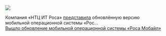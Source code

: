 <!--2025-03-16 14:19:15-->
<div class="yb">
  <div class="rss smaller1 habr"><img src="https://habrastorage.org/getpro/habr/upload_files/db9/845/3fa/db98453fa6668064b68a3432246c5ee1.jpg" /><p>Компания «НТЦ ИТ Роса» <a href="https://rosa.ru/rosa-obyavlyaet-o-vypuske-rosa-mobajl-2-0-s-uluchshennym-interfejsom-emulyatorom-android-i-novymi-funkcziyami/" rel="noopener noreferrer nofollow">представила</a> обновлённую версию мобильной операционной системы «Рос... <br><a class="light" href="https://habr.com/ru/news/891338/?utm_source=habrahabr&utm_medium=rss&utm_campaign=891338">Вышло обновление мобильной операционной системы «Роса Мобайл»</a></div>
</div>
